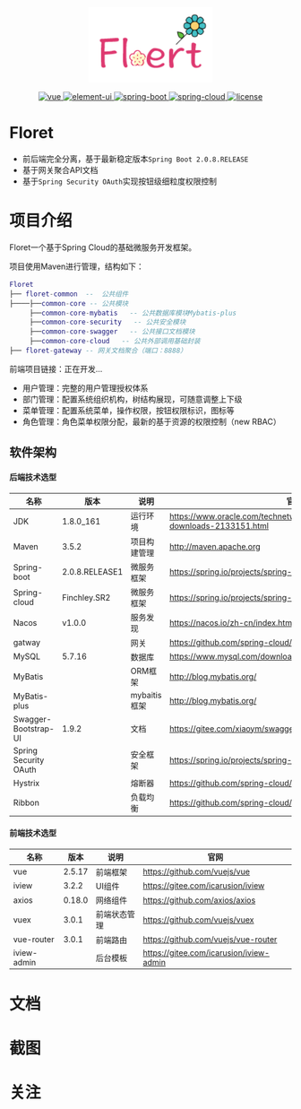 <p align="center"><img width="220" src="icon.png"></p>

<p align="center">
  <a href="https://github.com/vuejs/vue">
    <img src="https://img.shields.io/badge/vue-2.5.17-brightgreen.svg" alt="vue">
  </a>
  <a href="https://github.com/ElemeFE/element">
    <img src="https://img.shields.io/badge/iview-3.2.2-brightgreen.svg" alt="element-ui">
  </a>
  <a href="https://spring.io/projects/spring-boot">
    <img src="https://img.shields.io/badge/spring--boot-2.0.8.RELEASE-blue.svg" alt="spring-boot">
  </a>
  <a href="https://spring.io/projects/spring-cloud">
    <img src="https://img.shields.io/badge/spring--cloud-Finchley.SR2-blue.svg" alt="spring-cloud">
  </a>
  <a href="https://gitee.com/beiyoufx/soraka">
    <img src="https://img.shields.io/badge/license-Apache%202.0-green.svg" alt="license">
  </a>
</p>



# Floret

- 前后端完全分离，基于最新稳定版本`Spring Boot 2.0.8.RELEASE`
- 基于网关聚合API文档
- 基于`Spring Security OAuth`实现按钮级细粒度权限控制


# 项目介绍

Floret一个基于Spring Cloud的基础微服务开发框架。

项目使用Maven进行管理，结构如下：

``` lua
Floret
├── floret-common  --  公共组件
├────├──common-core -- 公共模块
     ├──common-core-mybatis   -- 公共数据库模块Mybatis-plus
     ├──common-core-security   -- 公共安全模块
     ├──common-core-swagger   -- 公共接口文档模块
     ├──common-core-cloud   -- 公共外部调用基础封装
├── floret-gateway -- 网关文档聚合（端口：8888）

```

前端项目链接：正在开发...

- 用户管理：完整的用户管理授权体系
- 部门管理：配置系统组织机构，树结构展现，可随意调整上下级
- 菜单管理：配置系统菜单，操作权限，按钮权限标识，图标等
- 角色管理：角色菜单权限分配，最新的基于资源的权限控制（new RBAC）

## 软件架构

#### 后端技术选型

| 名称                  | 版本           | 说明         | 官网                                                         |
| --------------------- | -------------- | ------------ | ------------------------------------------------------------ |
| JDK                   | 1.8.0_161      | 运行环境     | https://www.oracle.com/technetwork/java/javase/downloads/jdk8-downloads-2133151.html |
| Maven                 | 3.5.2          | 项目构建管理 | http://maven.apache.org                                      |
| Spring-boot           | 2.0.8.RELEASE1 | 微服务框架   | https://spring.io/projects/spring-boot                       |
| Spring-cloud          | Finchley.SR2   | 微服务框架   | https://spring.io/projects/spring-cloud                      |
| Nacos                 | v1.0.0         | 服务发现     | https://nacos.io/zh-cn/index.html                         |
| gatway                |                | 网关         | https://github.com/spring-cloud/spring-cloud-netflix         |
| MySQL                 | 5.7.16         | 数据库       | https://www.mysql.com/downloads/                             |
| MyBatis               |                | ORM框架      | http://blog.mybatis.org/                                     |
| MyBatis-plus          |                | mybaitis框架 | http://blog.mybatis.org/                                     |
| Swagger-Bootstrap-UI  | 1.9.2          | 文档         | https://gitee.com/xiaoym/swagger-bootstrap-ui                |
| Spring Security OAuth |                | 安全框架     | https://spring.io/projects/spring-security-oauth             |
| Hystrix               |                | 熔断器       | https://github.com/spring-cloud/spring-cloud-netflix         |
| Ribbon                |                | 负载均衡     | https://github.com/spring-cloud/spring-cloud-netflix         |

#### 前端技术选型

| 名称               | 版本   | 说明         | 官网                                            |
| ------------------ | ------ | ------------ | ----------------------------------------------- |
| vue                | 2.5.17 | 前端框架     | https://github.com/vuejs/vue                    |
| iview              | 3.2.2  | UI组件       | https://gitee.com/icarusion/iview                     |
| axios              | 0.18.0 | 网络组件     | https://github.com/axios/axios                  |
| vuex               | 3.0.1  | 前端状态管理 | https://github.com/vuejs/vuex                   |
| vue-router         | 3.0.1  | 前端路由     | https://github.com/vuejs/vue-router             |
| iview-admin        |        | 后台模板     | https://gitee.com/icarusion/iview-admin |

# 文档

# 截图


# 关注
